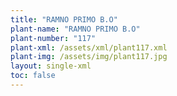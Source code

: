```yaml
---
title: "RAMNO PRIMO B.O"
plant-name: "RAMNO PRIMO B.O"
plant-number: "117"
plant-xml: /assets/xml/plant117.xml
plant-img: /assets/img/plant117.jpg
layout: single-xml
toc: false
---
```


